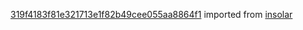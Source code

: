 [319f4183f81e321713e1f82b49cee055aa8864f1](https://github.com/insolar/insolar/commit/319f4183f81e321713e1f82b49cee055aa8864f1) imported from [insolar](https://github.com/insolar/insolar)
